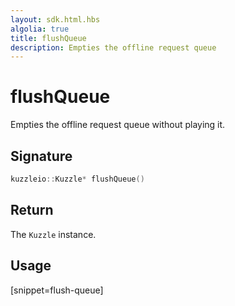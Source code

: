 ```yaml
---
layout: sdk.html.hbs
algolia: true
title: flushQueue
description: Empties the offline request queue
---
```



# flushQueue

Empties the offline request queue without playing it.

## Signature

```cpp
kuzzleio::Kuzzle* flushQueue()
```

## Return

The `Kuzzle` instance.

## Usage

[snippet=flush-queue]
